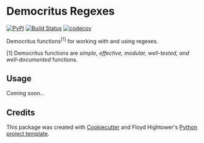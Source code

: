 # Democritus Regexes

[![PyPI](https://img.shields.io/pypi/v/democritus-regexes.svg)](https://pypi.python.org/pypi/democritus-regexes)
[![Build Status](https://travis-ci.com/democritus-project/democritus-regexes.svg?branch=master)](https://travis-ci.com/democritus-project/democritus-regexes)
[![codecov](https://codecov.io/gh/democritus-project/democritus-regexes/branch/main/graph/badge.svg?token=61M1BLDZKU)](https://codecov.io/gh/democritus-project/democritus-regexes)

Democritus functions<sup>[1]</sup> for working with and using regexes.

[1] Democritus functions are <i>simple, effective, modular, well-tested, and well-documented</i> functions.

## Usage

Coming soon...

## Credits

This package was created with [Cookiecutter](https://github.com/audreyr/cookiecutter) and Floyd Hightower's [Python project template](https://github.com/fhightower-templates/python-project-template).
